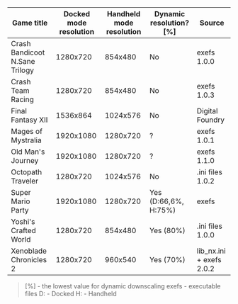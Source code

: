 | Game title | Docked mode resolution | Handheld mode resolution | Dynamic resolution? [%] | Source |
| --- | --- | --- | --- | --- |
| Crash Bandicoot N.Sane Trilogy | 1280x720 | 854x480 | No | exefs 1.0.0 |
| Crash Team Racing | 1280x720 | 854x480 | No | exefs 1.0.3 |
| Final Fantasy XII | 1536x864 | 1024x576 | No | Digital Foundry |
| Mages of Mystralia | 1920x1080 | 1280x720 | ? | exefs 1.0.1 |
| Old Man's Journey | 1920x1080 | 1280x720 | ? | exefs 1.1.0 |
| Octopath Traveler | 1280x720 | 1024x576 | No | .ini files 1.0.2 |
| Super Mario Party | 1920x1080 | 1280x720 | Yes (D:66,6%, H:75%) | exefs |
| Yoshi's Crafted World | 1280x720 | 854x480 | Yes (80%) | .ini files 1.0.0 |
| Xenoblade Chronicles 2 | 1280x720 | 960x540 | Yes (70%) | lib_nx.ini + exefs 2.0.2 |

>[%] - the lowest value for dynamic downscaling
>exefs - executable files
>D: - Docked
>H: - Handheld
